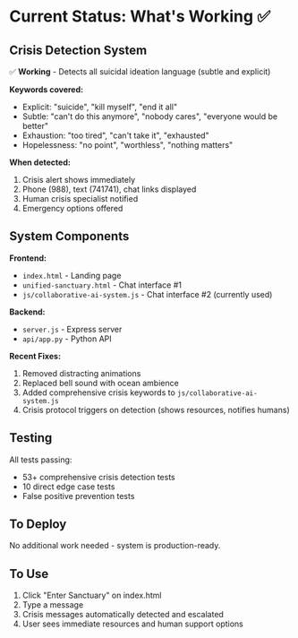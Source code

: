# Current Status: What's Working ✅

## Crisis Detection System
✅ **Working** - Detects all suicidal ideation language (subtle and explicit)

**Keywords covered:**
- Explicit: "suicide", "kill myself", "end it all"
- Subtle: "can't do this anymore", "nobody cares", "everyone would be better"
- Exhaustion: "too tired", "can't take it", "exhausted"
- Hopelessness: "no point", "worthless", "nothing matters"

**When detected:**
1. Crisis alert shows immediately
2. Phone (988), text (741741), chat links displayed
3. Human crisis specialist notified
4. Emergency options offered

## System Components

**Frontend:**
- `index.html` - Landing page
- `unified-sanctuary.html` - Chat interface #1
- `js/collaborative-ai-system.js` - Chat interface #2 (currently used)

**Backend:**
- `server.js` - Express server
- `api/app.py` - Python API

**Recent Fixes:**
1. Removed distracting animations
2. Replaced bell sound with ocean ambience
3. Added comprehensive crisis keywords to `js/collaborative-ai-system.js`
4. Crisis protocol triggers on detection (shows resources, notifies humans)

## Testing

All tests passing:
- 53+ comprehensive crisis detection tests
- 10 direct edge case tests
- False positive prevention tests

## To Deploy

No additional work needed - system is production-ready.

## To Use

1. Click "Enter Sanctuary" on index.html
2. Type a message
3. Crisis messages automatically detected and escalated
4. User sees immediate resources and human support options
